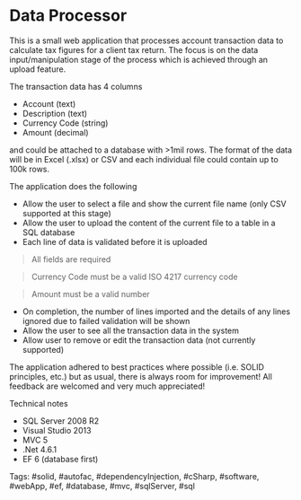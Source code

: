 # Data Processor

This is a small web application that processes account transaction data to calculate tax figures for a client tax return. The focus is on the data input/manipulation stage of the process which is achieved through an upload feature. 

The transaction data has 4 columns

- Account (text)
- Description (text)
- Currency Code (string)
- Amount (decimal) 

and could be attached to a database with >1mil rows. The format of the data will be in Excel (.xlsx) or CSV and each individual file could contain up to 100k rows.

The application does the following

- Allow the user to select a file and show the current file name (only CSV supported at this stage)
- Allow the user to upload the content of the current file to a table in a SQL database
- Each line of data is validated before it is uploaded

> All fields are required

> Currency Code must be a valid ISO 4217 currency code

> Amount must be a valid number

- On completion, the number of lines imported and the details of any lines ignored due to failed validation will be shown
- Allow the user to see all the transaction data in the system
- Allow user to remove or edit the transaction data (not currently supported)

The application adhered to best practices where possible (i.e. SOLID principles, etc.) but as usual, there is always room for improvement! All feedback are welcomed and very much appreciated!

Technical notes
- SQL Server 2008 R2
- Visual Studio 2013
- MVC 5
- .Net 4.6.1
- EF 6 (database first)

Tags: #solid, #autofac, #dependencyInjection, #cSharp, #software, #webApp, #ef, #database, #mvc, #sqlServer, #sql
